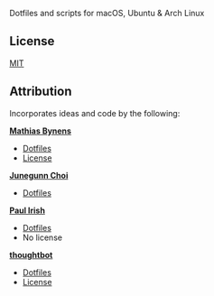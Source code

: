 Dotfiles and scripts for macOS, Ubuntu & Arch Linux

## License

[MIT](https://github.com/cwonrails/dotfiles/blob/master/LICENSE)

## Attribution

Incorporates ideas and code by the following:

**[Mathias Bynens](https://github.com/mathiasbynens)**

- [Dotfiles](https://github.com/mathiasbynens/dotfiles)
- [License](https://github.com/mathiasbynens/dotfiles/blob/master/LICENSE-MIT.txt)

**[Junegunn Choi](https://github.com/junegunn)**

- [Dotfiles](https://github.com/junegunn/dotfiles)

**[Paul Irish](https://github.com/paulirish)**

- [Dotfiles](https://github.com/paulirish/dotfiles)
- No license

**[thoughtbot](https://github.com/thoughtbot)**

- [Dotfiles](https://github.com/thoughtbot/dotfiles)
- [License](https://github.com/thoughtbot/dotfiles/blob/master/LICENSE)

